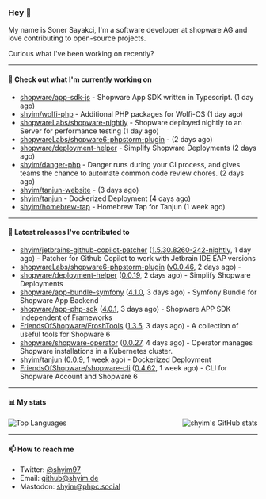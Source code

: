 ### Hey 👋

My name is Soner Sayakci, I'm a software developer at shopware AG and love contributing to open-source projects.

Curious what I've been working on recently?

---

#### 👷 Check out what I'm currently working on

- [shopware/app-sdk-js](https://github.com/shopware/app-sdk-js) - Shopware App SDK written in Typescript. (1 day ago)
- [shyim/wolfi-php](https://github.com/shyim/wolfi-php) - Additional PHP packages for Wolfi-OS (1 day ago)
- [shopwareLabs/shopware-nightly](https://github.com/shopwareLabs/shopware-nightly) - Shopware deployed nightly to an Server for performance testing (1 day ago)
- [shopwareLabs/shopware6-phpstorm-plugin](https://github.com/shopwareLabs/shopware6-phpstorm-plugin) -  (2 days ago)
- [shopware/deployment-helper](https://github.com/shopware/deployment-helper) - Simplify Shopware Deployments (2 days ago)
- [shyim/danger-php](https://github.com/shyim/danger-php) - Danger runs during your CI process, and gives teams the chance to automate common code review chores. (2 days ago)
- [shyim/tanjun-website](https://github.com/shyim/tanjun-website) -  (3 days ago)
- [shyim/tanjun](https://github.com/shyim/tanjun) - Dockerized Deployment (4 days ago)
- [shyim/homebrew-tap](https://github.com/shyim/homebrew-tap) - Homebrew Tap for Tanjun (1 week ago)

---

#### 🔭 Latest releases I've contributed to

- [shyim/jetbrains-github-copilot-patcher](https://github.com/shyim/jetbrains-github-copilot-patcher) ([1.5.30.8260-242-nightly](https://github.com/shyim/jetbrains-github-copilot-patcher/releases/tag/1.5.30.8260-242-nightly), 1 day ago) - Patcher for Github Copilot to work with Jetbrain IDE EAP versions
- [shopwareLabs/shopware6-phpstorm-plugin](https://github.com/shopwareLabs/shopware6-phpstorm-plugin) ([v0.0.46](https://github.com/shopwareLabs/shopware6-phpstorm-plugin/releases/tag/v0.0.46), 2 days ago) - 
- [shopware/deployment-helper](https://github.com/shopware/deployment-helper) ([0.0.19](https://github.com/shopware/deployment-helper/releases/tag/0.0.19), 2 days ago) - Simplify Shopware Deployments
- [shopware/app-bundle-symfony](https://github.com/shopware/app-bundle-symfony) ([4.1.0](https://github.com/shopware/app-bundle-symfony/releases/tag/4.1.0), 3 days ago) - Symfony Bundle for Shopware App Backend
- [shopware/app-php-sdk](https://github.com/shopware/app-php-sdk) ([4.0.1](https://github.com/shopware/app-php-sdk/releases/tag/4.0.1), 3 days ago) - Shopware APP SDK Independent of Frameworks
- [FriendsOfShopware/FroshTools](https://github.com/FriendsOfShopware/FroshTools) ([1.3.5](https://github.com/FriendsOfShopware/FroshTools/releases/tag/1.3.5), 3 days ago) - A collection of useful tools for Shopware 6
- [shopware/shopware-operator](https://github.com/shopware/shopware-operator) ([0.0.27](https://github.com/shopware/shopware-operator/releases/tag/0.0.27), 4 days ago) - Operator manages Shopware installations in a Kubernetes cluster.
- [shyim/tanjun](https://github.com/shyim/tanjun) ([0.0.9](https://github.com/shyim/tanjun/releases/tag/0.0.9), 1 week ago) - Dockerized Deployment
- [FriendsOfShopware/shopware-cli](https://github.com/FriendsOfShopware/shopware-cli) ([0.4.62](https://github.com/FriendsOfShopware/shopware-cli/releases/tag/0.4.62), 1 week ago) - CLI for Shopware Account and Shopware 6

---

#### 📊 My stats

<img align="right" alt="shyim's GitHub stats" src="https://github-readme-stats.vercel.app/api?username=shyim&count_private=1&show_icons=true&" />

![Top Languages](https://github-readme-stats.vercel.app/api/top-langs/?username=shyim)

---

#### 📫 How to reach me

- Twitter: [@shyim97](https://twitter.com/shyim97)
- Email: [github@shyim.de](mailto://github@shyim.de)
- Mastodon: <a rel="me" href="https://phpc.social/@shyim">shyim@phpc.social</a>
